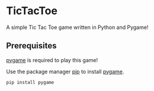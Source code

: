 # TicTacToe
A simple Tic Tac Toe game written in Python and Pygame!

## Prerequisites
[pygame](https://www.pygame.org/) is required to play this game!

Use the package manager [pip](https://pip.pypa.io/en/stable/) to install [pygame](https://www.pygame.org/).
```bash
pip install pygame
```
 
